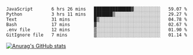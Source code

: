 <!--START_SECTION:waka-->

```text
JavaScript       6 hrs 26 mins   ██████████████▓░░░░░░░░░░   59.07 %
Python           3 hrs 11 mins   ███████▒░░░░░░░░░░░░░░░░░   29.27 %
Text             31 mins         █▒░░░░░░░░░░░░░░░░░░░░░░░   04.78 %
Bash             17 mins         ▓░░░░░░░░░░░░░░░░░░░░░░░░   02.67 %
.env file        12 mins         ▒░░░░░░░░░░░░░░░░░░░░░░░░   01.90 %
GitIgnore file   7 mins          ▒░░░░░░░░░░░░░░░░░░░░░░░░   01.14 %
```

<!--END_SECTION:waka-->

[![Anurag's GitHub stats](https://github-readme-stats.vercel.app/api?username=FelipeRistow&count_private=true&theme=synthwave)](https://github.com/anuraghazra/github-readme-stats)
